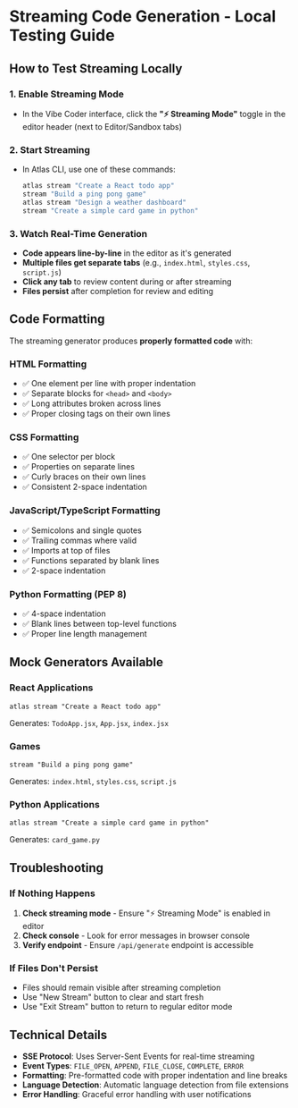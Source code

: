 # Streaming Code Generation - Local Testing Guide

## How to Test Streaming Locally

### 1. Enable Streaming Mode
- In the Vibe Coder interface, click the **"⚡ Streaming Mode"** toggle in the editor header (next to Editor/Sandbox tabs)

### 2. Start Streaming
- In Atlas CLI, use one of these commands:
  ```bash
  atlas stream "Create a React todo app"
  stream "Build a ping pong game"
  atlas stream "Design a weather dashboard"
  stream "Create a simple card game in python"
  ```

### 3. Watch Real-Time Generation
- **Code appears line-by-line** in the editor as it's generated
- **Multiple files get separate tabs** (e.g., `index.html`, `styles.css`, `script.js`)
- **Click any tab** to review content during or after streaming
- **Files persist** after completion for review and editing

## Code Formatting

The streaming generator produces **properly formatted code** with:

### HTML Formatting
- ✅ One element per line with proper indentation
- ✅ Separate blocks for `<head>` and `<body>`
- ✅ Long attributes broken across lines
- ✅ Proper closing tags on their own lines

### CSS Formatting
- ✅ One selector per block
- ✅ Properties on separate lines
- ✅ Curly braces on their own lines
- ✅ Consistent 2-space indentation

### JavaScript/TypeScript Formatting
- ✅ Semicolons and single quotes
- ✅ Trailing commas where valid
- ✅ Imports at top of files
- ✅ Functions separated by blank lines
- ✅ 2-space indentation

### Python Formatting (PEP 8)
- ✅ 4-space indentation
- ✅ Blank lines between top-level functions
- ✅ Proper line length management

## Mock Generators Available

### React Applications
```
atlas stream "Create a React todo app"
```
Generates: `TodoApp.jsx`, `App.jsx`, `index.jsx`

### Games
```
stream "Build a ping pong game"
```
Generates: `index.html`, `styles.css`, `script.js`

### Python Applications
```
atlas stream "Create a simple card game in python"
```
Generates: `card_game.py`

## Troubleshooting

### If Nothing Happens
1. **Check streaming mode** - Ensure "⚡ Streaming Mode" is enabled in editor
2. **Check console** - Look for error messages in browser console
3. **Verify endpoint** - Ensure `/api/generate` endpoint is accessible

### If Files Don't Persist
- Files should remain visible after streaming completion
- Use "New Stream" button to clear and start fresh
- Use "Exit Stream" button to return to regular editor mode

## Technical Details

- **SSE Protocol**: Uses Server-Sent Events for real-time streaming
- **Event Types**: `FILE_OPEN`, `APPEND`, `FILE_CLOSE`, `COMPLETE`, `ERROR`
- **Formatting**: Pre-formatted code with proper indentation and line breaks
- **Language Detection**: Automatic language detection from file extensions
- **Error Handling**: Graceful error handling with user notifications